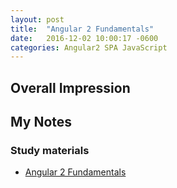 ```yaml
---
layout: post
title:  "Angular 2 Fundamentals"
date:   2016-12-02 10:00:17 -0600
categories: Angular2 SPA JavaScript
---
```


## Overall Impression




## My Notes


### Study materials

* [Angular 2 Fundamentals](http://courses.angularclass.com/p/angular-2-fundamentals/)


